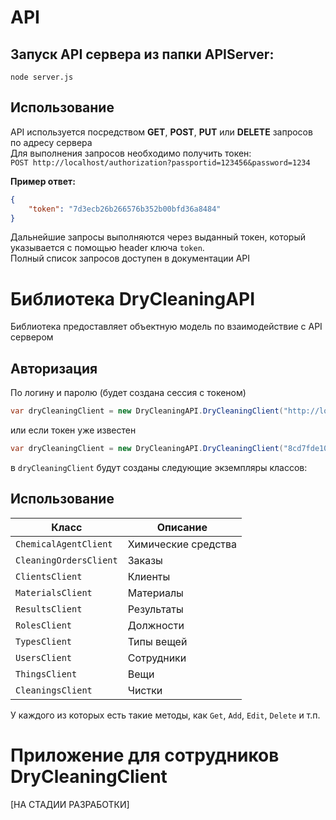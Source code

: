 # API  
## Запуск API сервера из папки **APIServer**:  
`node server.js`
## Использование
API используется посредством **GET**, **POST**, **PUT** или **DELETE** запросов по адресу сервера  
Для выполнения запросов необходимо получить токен:  
`POST http://localhost/authorization?passportid=123456&password=1234`  

**Пример ответ:**  
```json
{
    "token": "7d3ecb26b266576b352b00bfd36a8484"
}
```

Дальнейшие запросы выполняются через выданный токен, который указывается с помощью header ключа `token`.  
Полный список запросов доступен в документации API

# Библиотека **DryCleaningAPI**
Библиотека предоставляет объектную модель по взаимодействие с API сервером  
## Авторизация
По логину и паролю (будет создана сессия с токеном)  
```csharp
var dryCleaningClient = new DryCleaningAPI.DryCleaningClient("http://localhost", 1234, "password");
```

или если токен уже известен  
```csharp
var dryCleaningClient = new DryCleaningAPI.DryCleaningClient("8cd7fde10d6dbad74c13a809a1aea0c4");
```

в `dryCleaningClient` будут созданы следующие экземпляры классов:  

## Использование  
| **Класс** | **Описание** |
| ------ | ------ |
| `ChemicalAgentClient`  | Химические средства |
| `CleaningOrdersClient` | Заказы |
| `ClientsClient` | Клиенты |
| `MaterialsClient` | Материалы |
| `ResultsClient` | Результаты |
| `RolesClient` | Должности |
| `TypesClient` | Типы вещей |
| `UsersClient` | Сотрудники |
| `ThingsClient` | Вещи |
| `CleaningsClient` | Чистки |

У каждого из которых есть такие методы, как `Get`, `Add`, `Edit`, `Delete` и т.п.

# Приложение для сотрудников DryCleaningClient
[НА СТАДИИ РАЗРАБОТКИ]